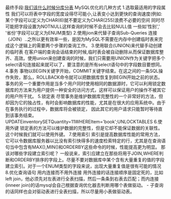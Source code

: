 最终手段:[我们该什么时候分库分表](https://mp.weixin.qq.com/s?__biz=MzIwODI1OTk1Nw==&mid=2650322981&idx=1&sn=644537003c300db69934aa7acee80c8c&chksm=8f09c63fb87e4f29b5bebeca1c03e102898fcbd663b6f189a78dba8cec646f875cc01832a221&token=1553501157&lang=zh_CN#rd)
MySQL优化的几种方式
	1.选取最适用的字段属性
	我们可以将表中字段的宽度设得尽可能小,让表变小达到更快的查询速度(例如:某个字段可以定义为CHAR(6)就不要定义为CHAR(255)浪费不必要的空间 同时尽可能把字段设置为NOTNULL这样查询的时候不会去比较NULL值 一些如'性别','
	'省份'字段可以定义为ENUM类型)
	2.使用jion来代替子查询Sub-Queries
	连接（JOIN）..之所以更有效率一些，是因为MySQL不需要在内存中创建临时表来完成这个逻辑上的需要两个步骤的查询工作。
	3.使用联合(UNION)来代替手动创建的临时表
	在客户端的查询会话结束的时候,临时表会被自动删除从而保证数据库整齐、高效。使用union来创建查询的时候，我们只需要用UNION作为关键字把多个select语句连接起来就可以了，要注意的是所有select语句中的字段数目要想同。
	4.事务
	事物以BEGIN关键字开始，COMMIT关键字结束。在这之间的一条SQL操作失败，那么，ROLLBACK命令就可以把数据库恢复到BEGIN开始之前的状态。事务的另一个重要作用是当多个用户同时使用相同的数据源时，它可以利用锁定数据库的方法来为用户提供一种安全的访问方式，这样可以保证用户的操作不被其它的用户所干扰。
	5.锁定表
	尽管事务是维护数据库完整性的一个非常好的方法，但却因为它的独占性，有时会影响数据库的性能，尤其是在很大的应用系统中。由于在事务执行的过程中，数据库将会被锁定，
	因此其它的用户请求只能暂时等待直到该事务结束。
	UPDATEinventorySETQuantity=11WHEREItem='book';UNLOCKTABLES
	6.使用外键
	锁定表的方法可以维护数据的完整性，但是它却不能保证数据的关联性。这个时候我们就可以使用外键。
	7.使用索引
	索引是提高数据库性能的常用方法，它可以令数据库服务器以比没有索引快得多的速度检索特定的行，尤其是在查询语句当中包含有MAX(),MIN()和ORDERBY这些命令的时候，性能提高更为明显。
	那该对哪些字段建立索引呢？
	一般说来，索引应建立在那些将用于JOIN,WHERE判断和ORDERBY排序的字段上。尽量不要对数据库中某个含有大量重复的值的字段建立索引。对于一个ENUM类型的字段来说，出现大量重复值是很有可能的情况
	8.优化查询语句
	用内连接而不用外连接
		用外连接的话连接顺序是固定死的，比如left join，他必须先对左表进行全表扫描，然后一条条到右表去匹配；而内连接(inneer join)的话mysql会自己根据查询优化器去判断用哪个表做驱动。
		-
		子查询的话同样也会对驱动表进行全表扫描，所以尽量用小表做驱动表。




  

